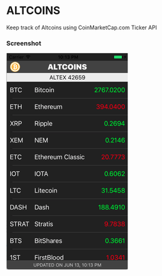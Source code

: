 # ALTCOINS

Keep track of Altcoins using CoinMarketCap.com Ticker API

### Screenshot

![Screenshot](https://raw.githubusercontent.com/kuyawa/Gallery/master/Altcoins/altcoins.png)